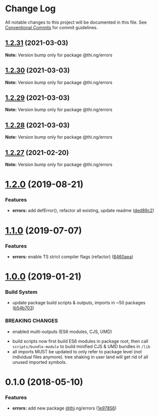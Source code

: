 # Change Log

All notable changes to this project will be documented in this file.
See [Conventional Commits](https://conventionalcommits.org) for commit guidelines.

## [1.2.31](https://github.com/thi-ng/umbrella/compare/@thi.ng/errors@1.2.30...@thi.ng/errors@1.2.31) (2021-03-03)

**Note:** Version bump only for package @thi.ng/errors





## [1.2.30](https://github.com/thi-ng/umbrella/compare/@thi.ng/errors@1.2.29...@thi.ng/errors@1.2.30) (2021-03-03)

**Note:** Version bump only for package @thi.ng/errors





## [1.2.29](https://github.com/thi-ng/umbrella/compare/@thi.ng/errors@1.2.28...@thi.ng/errors@1.2.29) (2021-03-03)

**Note:** Version bump only for package @thi.ng/errors





## [1.2.28](https://github.com/thi-ng/umbrella/compare/@thi.ng/errors@1.2.27...@thi.ng/errors@1.2.28) (2021-03-03)

**Note:** Version bump only for package @thi.ng/errors





## [1.2.27](https://github.com/thi-ng/umbrella/compare/@thi.ng/errors@1.2.26...@thi.ng/errors@1.2.27) (2021-02-20)

**Note:** Version bump only for package @thi.ng/errors





# [1.2.0](https://github.com/thi-ng/umbrella/compare/@thi.ng/errors@1.1.2...@thi.ng/errors@1.2.0) (2019-08-21)

### Features

* **errors:** add defError(), refactor all existing, update readme ([ded89c2](https://github.com/thi-ng/umbrella/commit/ded89c2))

# [1.1.0](https://github.com/thi-ng/umbrella/compare/@thi.ng/errors@1.0.6...@thi.ng/errors@1.1.0) (2019-07-07)

### Features

* **errors:** enable TS strict compiler flags (refactor) ([8460aea](https://github.com/thi-ng/umbrella/commit/8460aea))

# [1.0.0](https://github.com/thi-ng/umbrella/compare/@thi.ng/errors@0.1.12...@thi.ng/errors@1.0.0) (2019-01-21)

### Build System

* update package build scripts & outputs, imports in ~50 packages ([b54b703](https://github.com/thi-ng/umbrella/commit/b54b703))

### BREAKING CHANGES

* enabled multi-outputs (ES6 modules, CJS, UMD)

- build scripts now first build ES6 modules in package root, then call
  `scripts/bundle-module` to build minified CJS & UMD bundles in `/lib`
- all imports MUST be updated to only refer to package level
  (not individual files anymore). tree shaking in user land will get rid of
  all unused imported symbols.

<a name="0.1.0"></a>
# 0.1.0 (2018-05-10)

### Features

* **errors:** add new package [@thi](https://github.com/thi).ng/errors ([1e97856](https://github.com/thi-ng/umbrella/commit/1e97856))
